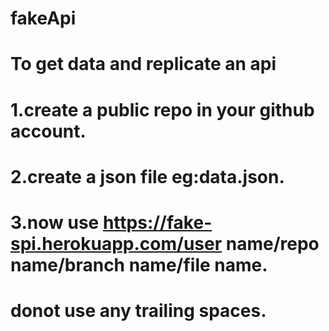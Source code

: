 # fakeApi
# To get data and replicate an api
# 1.create a public repo in your github account.
# 2.create a json file eg:data.json.
# 3.now use https://fake-spi.herokuapp.com/user name/repo name/branch name/file name.
# donot use any trailing spaces.
